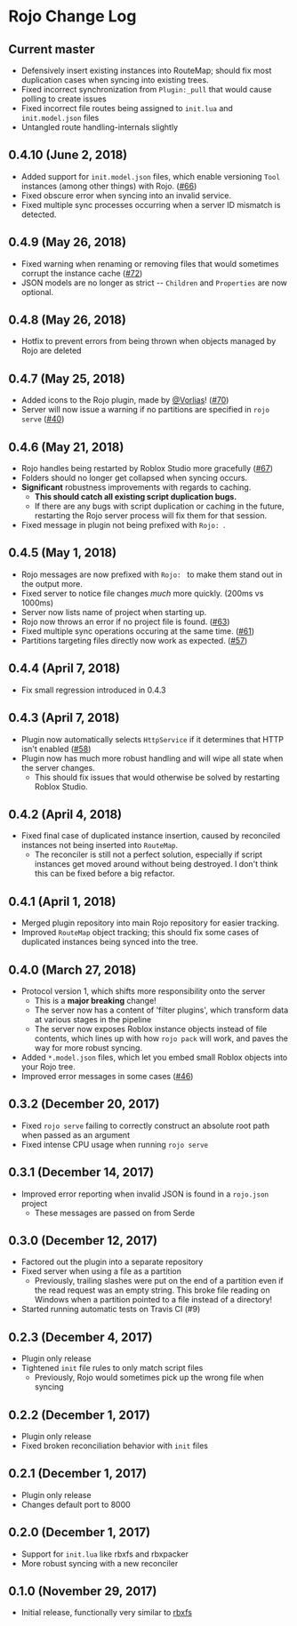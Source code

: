 # Rojo Change Log

## Current master
* Defensively insert existing instances into RouteMap; should fix most duplication cases when syncing into existing trees.
* Fixed incorrect synchronization from `Plugin:_pull` that would cause polling to create issues
* Fixed incorrect file routes being assigned to `init.lua` and `init.model.json` files
* Untangled route handling-internals slightly

## 0.4.10 (June 2, 2018)
* Added support for `init.model.json` files, which enable versioning `Tool` instances (among other things) with Rojo. ([#66](https://github.com/LPGhatguy/rojo/issues/66))
* Fixed obscure error when syncing into an invalid service.
* Fixed multiple sync processes occurring when a server ID mismatch is detected.

## 0.4.9 (May 26, 2018)
* Fixed warning when renaming or removing files that would sometimes corrupt the instance cache ([#72](https://github.com/LPGhatguy/rojo/pull/72))
* JSON models are no longer as strict -- `Children` and `Properties` are now optional.

## 0.4.8 (May 26, 2018)
* Hotfix to prevent errors from being thrown when objects managed by Rojo are deleted

## 0.4.7 (May 25, 2018)
* Added icons to the Rojo plugin, made by [@Vorlias](https://github.com/Vorlias)! ([#70](https://github.com/LPGhatguy/rojo/pull/70))
* Server will now issue a warning if no partitions are specified in `rojo serve` ([#40](https://github.com/LPGhatguy/rojo/issues/40))

## 0.4.6 (May 21, 2018)
* Rojo handles being restarted by Roblox Studio more gracefully ([#67](https://github.com/LPGhatguy/rojo/issues/67))
* Folders should no longer get collapsed when syncing occurs.
* **Significant** robustness improvements with regards to caching.
    * **This should catch all existing script duplication bugs.**
    * If there are any bugs with script duplication or caching in the future, restarting the Rojo server process will fix them for that session.
* Fixed message in plugin not being prefixed with `Rojo: `.

## 0.4.5 (May 1, 2018)
* Rojo messages are now prefixed with `Rojo: ` to make them stand out in the output more.
* Fixed server to notice file changes *much* more quickly. (200ms vs 1000ms)
* Server now lists name of project when starting up.
* Rojo now throws an error if no project file is found. ([#63](https://github.com/LPGhatguy/rojo/issues/63))
* Fixed multiple sync operations occuring at the same time. ([#61](https://github.com/LPGhatguy/rojo/issues/61))
* Partitions targeting files directly now work as expected. ([#57](https://github.com/LPGhatguy/rojo/issues/57))

## 0.4.4 (April 7, 2018)
* Fix small regression introduced in 0.4.3

## 0.4.3 (April 7, 2018)
* Plugin now automatically selects `HttpService` if it determines that HTTP isn't enabled ([#58](https://github.com/LPGhatguy/rojo/pull/58))
* Plugin now has much more robust handling and will wipe all state when the server changes.
    * This should fix issues that would otherwise be solved by restarting Roblox Studio.

## 0.4.2 (April 4, 2018)
* Fixed final case of duplicated instance insertion, caused by reconciled instances not being inserted into `RouteMap`.
    * The reconciler is still not a perfect solution, especially if script instances get moved around without being destroyed. I don't think this can be fixed before a big refactor.

## 0.4.1 (April 1, 2018)
* Merged plugin repository into main Rojo repository for easier tracking.
* Improved `RouteMap` object tracking; this should fix some cases of duplicated instances being synced into the tree.

## 0.4.0 (March 27, 2018)
* Protocol version 1, which shifts more responsibility onto the server
    * This is a **major breaking** change!
    * The server now has a content of 'filter plugins', which transform data at various stages in the pipeline
    * The server now exposes Roblox instance objects instead of file contents, which lines up with how `rojo pack` will work, and paves the way for more robust syncing.
* Added `*.model.json` files, which let you embed small Roblox objects into your Rojo tree.
* Improved error messages in some cases ([#46](https://github.com/LPGhatguy/rojo/issues/46))

## 0.3.2 (December 20, 2017)
* Fixed `rojo serve` failing to correctly construct an absolute root path when passed as an argument
* Fixed intense CPU usage when running `rojo serve`

## 0.3.1 (December 14, 2017)
* Improved error reporting when invalid JSON is found in a `rojo.json` project
    * These messages are passed on from Serde

## 0.3.0 (December 12, 2017)
* Factored out the plugin into a separate repository
* Fixed server when using a file as a partition
    * Previously, trailing slashes were put on the end of a partition even if the read request was an empty string. This broke file reading on Windows when a partition pointed to a file instead of a directory!
* Started running automatic tests on Travis CI (#9)

## 0.2.3 (December 4, 2017)
* Plugin only release
* Tightened `init` file rules to only match script files
    * Previously, Rojo would sometimes pick up the wrong file when syncing

## 0.2.2 (December 1, 2017)
* Plugin only release
* Fixed broken reconciliation behavior with `init` files

## 0.2.1 (December 1, 2017)
* Plugin only release
* Changes default port to 8000

## 0.2.0 (December 1, 2017)
* Support for `init.lua` like rbxfs and rbxpacker
* More robust syncing with a new reconciler

## 0.1.0 (November 29, 2017)
* Initial release, functionally very similar to [rbxfs](https://github.com/LPGhatguy/rbxfs)